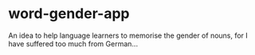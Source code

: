 # word-gender-app
An idea to help language learners to memorise the gender of nouns, for I have suffered too much from German...
